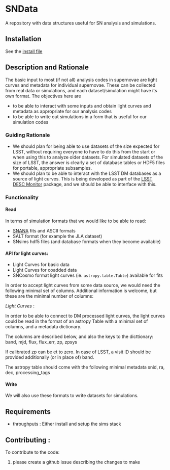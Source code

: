 # SNData
A repository with data structures useful for SN analysis and simulations.

## Installation
See the [install file](./install/installation.md)
## Description and Rationale
The basic input to most (if not all) analysis codes in supernovae are light curves and metadata for individual supernovae. These can be collected from real data or simulations, and each dataset/simulation might have its own format. The objectives here are
- to be able to interact with some inputs and obtain light curves and metadata as appropriate for our analysis codes
- to be able to write out simulations in a form that is useful for our simulation codes 

### Guiding Rationale
- We should plan for being able to use datasets of the size expected for LSST, without requiring everyone to have to do this from the start or when using this to analyze older datasets. For simulated datasets of the size of LSST, the answer is clearly a set of database tables or HDF5 files for portable, appropriate subsamples.
- We should plan to be able to interact with the LSST DM databases as a source of light curves. This is being developed as part of the [LSST DESC Monitor](https://github.com/LSSTDESC/Monitor) package, and we should be able to interface with this.

### Functionality

#### Read
In terms of simulation formats that we would like to be able to read:
- [SNANA](http://snana.uchicago.edu/) fits and ASCII formats
- SALT format (for example the JLA dataset)
- SNsims hdf5 files (and database formats when they become available)

#### API for light curves:
- Light Curves for basic data
- Light Curves for coadded data
- SNCosmo format light curves (ie. `astropy.table.Table`) available for fits 

In order to accept light curves from some data source, we would need the following minimal set of columns. Additional information is welcome, but these are the minimal number of columns:

_Light Curves_ :

In order to be able to connect to DM processed light curves, the light curves could be read in the format of an astropy Table with a minimal set of columns, and a metadata dictionary. 

The columns are described below, and also the keys to the dicttionary: 
band, mjd, flux, flux_err, zp, zpsys 

If calibrated zp can be et to zero. 
In case of LSST, a visit ID should be provided additionally (or in place of) band.

The astropy table should come with the following minimal metadata
snid, ra, dec, processing_tags 

 
#### Write
 We will also use these formats to write datasets for simulations.

## Requirements
- throughputs : Either install and setup the sims stack  
## Contributing :
To contribute to the code:
1. please create a github issue describing the changes to make 
